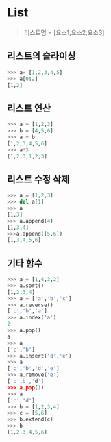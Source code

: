 # List
> 리스트명 = [요소1,요소2,요소3]	
	
## 리스트의 슬라이싱	
```python
>>> a= [1,2,3,4,5]
>>> a[0:2]
[1,2]
```
	
## 리스트 연산
```python
>>> a = [1,2,3]
>>> b = [4,5,6]
>>> a + b
[1,2,3,4,5,6]
>>> a*3
[1,2,3,1,2,3]
```
	
## 리스트 수정 삭제
```python
>>> a = [1,2,3]
>>> del a[1]
>>> a
[1,3]
>>> a.append(4)
[1,3,4]
>>>a.append([5,6])
[1,3,4,5,6]
```
	
## 기타 함수
```python
>>> a = [1,4,3,2]
>>> a.sort()
[1,2,3,4]
>>> a = ['a','b','c']
>>> a.reverse()
['c','b','a']
>>> a.index('a')
2
>>> a.pop()
a
>>> a
['c','b']
>>> a.insert('d','e')
>>> a
['c','b','d','e']
>>> a.remove('e')
['c',b','d']
>>> a.pop(1)
>>> a
['c','d']
>>> b = [1,2,3,4]
>>> c = [5,6]
>>> b.extend(c)
>>> b
[1,2,3,4,5,6]
```